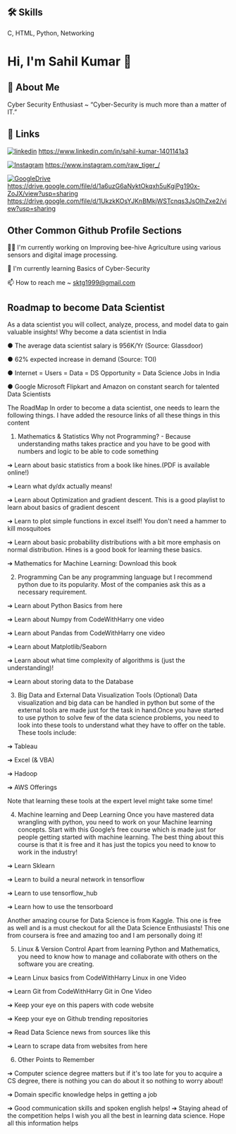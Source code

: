 ## 🛠 Skills
C, HTML, Python, Networking 


# Hi, I'm Sahil Kumar 👋


## 🚀 About Me
Cyber Security Enthusiast ~ “Cyber-Security is much more than a matter of IT.”





## 🔗 Links


[![linkedin](https://img.shields.io/badge/linkedin-0A66C2?style=for-the-badge&logo=linkedin&logoColor=white)](https://www.linkedin.com/) https://www.linkedin.com/in/sahil-kumar-1401141a3

[![Instagram](https://img.shields.io/badge/Instagram-0A66C2?style=for-the-badge&logo=Instagram&logoColor=white)](https://www.Instagram.com/) https://www.instagram.com/raw_tiger_/

[![GoogleDrive](https://img.shields.io/badge/GoogleDrive-0A66C2?style=for-the-badge&logo=GoogleDrive&logoColor=white)](https://www.GoogleDrive.com/) https://drive.google.com/file/d/1a6uzG6aNyktOkqxh5uKgiPg190x-ZoJX/view?usp=sharing
https://drive.google.com/file/d/1UkzkKOsYJKnBMkjWSTcnqs3JsOlhZxe2/view?usp=sharing





## Other Common Github Profile Sections
👩‍💻 I'm currently working on Improving bee-hive Agriculture using various sensors and digital image processing. 

🧠 I'm currently learning Basics of Cyber-Security

📫 How to reach me ~ sktg1999@gmail.com




## Roadmap to become Data Scientist

As a data scientist you will collect, analyze, process, and model data to gain valuable insights! 
Why become a data scientist in India 

● The average data scientist salary is 956K/Yr (Source: Glassdoor) 

● 62% expected increase in demand (Source: TOI) 

● Internet = Users = Data = DS Opportunity = Data Science Jobs in India 

● Google Microsoft Flipkart and Amazon on constant search for talented Data Scientists 

The RoadMap 
In order to become a data scientist, one needs to learn the following things. I have added the 
resource links of all these things in this content
1. Mathematics & Statistics 
Why not Programming? - Because understanding maths takes practice and you have to 
be good with numbers and logic to be able to code something 

➔ Learn about basic statistics from a book like hines.(PDF is available online!) 

➔ Learn what dy/dx actually means! 

➔ Learn about Optimization and gradient descent. This is a good playlist to learn 
about basics of gradient descent 

➔ Learn to plot simple functions in excel itself! You don't need a hammer to kill 
mosquitoes 

➔ Learn about basic probability distributions with a bit more emphasis on normal 
distribution. Hines is a good book for learning these basics. 

➔ Mathematics for Machine Learning: Download this book 

2. Programming 
Can be any programming language but I recommend python due to its popularity. Most 
of the companies ask this as a necessary requirement. 

➔ Learn about Python Basics from here 

➔ Learn about Numpy from CodeWithHarry one video 

➔ Learn about Pandas from CodeWithHarry one video 

➔ Learn about Matplotlib/Seaborn 

➔ Learn about what time complexity of algorithms is (just the understanding)! 

➔ Learn about storing data to the Database

3. Big Data and External Data Visualization Tools (Optional) 
Data visualization and big data can be handled in python but some of the external tools 
are made just for the task in hand.Once you have started to use python to solve few of 
the data science problems, you need to look into these tools to understand what they 
have to offer on the table. These tools include: 

➔ Tableau 

➔ Excel (& VBA) 

➔ Hadoop 

➔ AWS Offerings 

Note that learning these tools at the expert level might take some time!

4. Machine learning and Deep Learning 
Once you have mastered data wrangling with python, you need to work on your Machine 
learning concepts. Start with this Google’s free course which is made just for people 
getting started with machine learning. The best thing about this course is that it is free 
and it has just the topics you need to know to work in the industry! 

➔ Learn Sklearn 

➔ Learn to build a neural network in tensorflow 

➔ Learn to use tensorflow_hub 

➔ Learn how to use the tensorboard 

Another amazing course for Data Science is from Kaggle. This one is free as well and is 
a must checkout for all the Data Science Enthusiasts! This one from coursera is free and 
amazing too and I am personally doing it!

5. Linux & Version Control 
Apart from learning Python and Mathematics, you need to know how to manage and 
collaborate with others on the software you are creating. 

➔ Learn Linux basics from CodeWithHarry Linux in one Video 

➔ Learn Git from CodeWithHarry Git in One Video 

➔ Keep your eye on this papers with code website 

➔ Keep your eye on Github trending repositories 

➔ Read Data Science news from sources like this 

➔ Learn to scrape data from websites from here

6. Other Points to Remember 

➔ Computer science degree matters but if it's too late for you to acquire a CS 
degree, there is nothing you can do about it so nothing to worry about! 

➔ Domain specific knowledge helps in getting a job

➔ Good communication skills and spoken english helps! 
➔ Staying ahead of the competition helps 
I wish you all the best in learning data science. Hope all this information helps
